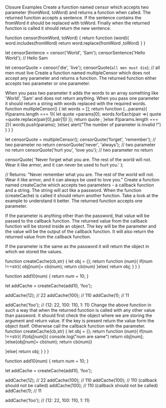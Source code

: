 Closure Examples
Create a function named censor which accepts two parameter (fromWord, toWord) and returns a function when called.
The returned function accepts a sentence. If the sentence contains the fromWord it should be replaced with toWord. Finally when the returned function is called it should return the new sentence.

function censor(fromWord, toWord) {
  return function (word){
    word.includes(fromWord)
    return word.replace(fromWord ,toWord)
  }
}

let censorSentence = censor('World', 'Sam');
censorSentence('Hello World'); // Hello Sam

let censorQuote = censor('die', 'live');
censorQuote(`all men must die`); // all men must live
Create a function named multipleCensor which does not accept any parameter and returns a function.
The returned function either accepts two parameter or one parameter.

When you pass two parameter it adds the words to an array something like 'World', 'Sam' and does not return anything.
When you pass one parameter it should return a string with words replaced with the required words.
function multipleCensor() {
  let words = [];
  return function (...params){
if(params.length === 1){
  let quote =params[0];
  words.forEach(pair =>{
    quote =quote.replace(pair[0],pair[1])
  });
  return quote ;
}else if(params.length === 2){
  words.push(params);
}else{
  alert("The number of parameter is invalid !")
}
  }
}

let censorQuote = multipleCensor();
censorQuote('forget', 'remember'); // two parameter no return
censorQuote('never', 'always'); // two parameter no return
censorQuote('hurt you', 'love you'); // two parameter no return

censorQuote(
  'Never forget what you are. The rest of the world will not. Wear it like armor, and it can never be used to hurt you.'
);

// Returns: "Never remember what you are. The rest of the world will not. Wear it like armor, and it can always be used to love you."
Create a function named createCache which accepts two parameters - a callback function and a string. The string will act like a password. When the function (createCache) is called it should return another function. Take a look at the example to understand it better.
The returned function accepts one parameter.

If the parameter is anything other than the password, that value will be passed to the callback function. The returned value from the callback function will be stored inside an object. The key will be the parameter and the value will be the output of the callback function. It will also return the returned value from the callback function.

If the parameter is the same as the password it will return the object in which we stored the values.

function createCache(cb,str) {
  let obj = {};
  return function (num){
if(num !==str){
  obj[num]= cb(num);
  return cb(num)
}else{
  return obj;
}
  }
}

function add10(num) {
  return num + 10;
}

let addCache = createCache(add10, 'foo');

addCache(12); // 22
addCache(100); // 110
addCache(1); // 11

addCache('foo'); // {12: 22, 100: 110, 1: 11}
Change the above function in such a way that when the returned function is called with any other value than password. It should first check the object where we are storing the argument and return value. If the key is present return the value form the object itself. Otherwise call the callback function with the parameter.
function createCache(cb,str) {
  let obj = {};
  return function (num){
if(num !==str){
  if(obj[num]){
    console.log("num are same")
    return obj[num];
  }else{obj[num]= cb(num);
  return cb(num)}
  
}else{
  return obj;
}
  }
}

function add10(num) {
  return num + 10;
}

let addCache = createCache(add10, 'foo');

addCache(12); // 22
addCache(100); // 110
addCache(100); // 110 (callback should not be called)
addCache(100); // 110 (callback should not be called)
addCache(1); // 11

addCache('foo'); // {12: 22, 100: 110, 1: 11}
